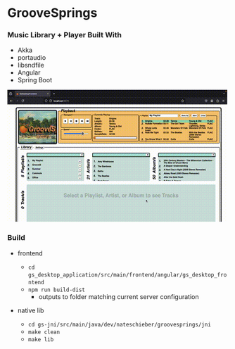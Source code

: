 # GrooveSprings
### Music Library + Player Built With
- Akka
- portaudio
- libsndfile
- Angular
- Spring Boot

![GrooveSprings Use Example](./gs_demo_2.gif)

### Build
- frontend
  - `cd gs_desktop_application/src/main/frontend/angular/gs_desktop_frontend`
  - `npm run build-dist` 
    - outputs to folder matching current server configuration
  
- native lib
  - `cd gs-jni/src/main/java/dev/nateschieber/groovesprings/jni`
  - `make clean`
  - `make lib`
